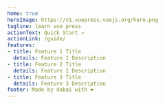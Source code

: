 ```yaml
---
home: true
heroImage: https://v1.vuepress.vuejs.org/hero.png
tagline: learn vue press
actionText: Quick Start →
actionLink: /guide/
features:
- title: Feature 1 Title
  details: Feature 1 Description
- title: Feature 2 Title
  details: Feature 2 Description
- title: Feature 3 Title
  details: Feature 3 Description
footer: Made by dabai with ❤️
---
```

